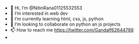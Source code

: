 - 👋 Hi, I’m @NitinRana01125532553
- 👀 I’m interested in web dev
- 🌱 I’m currently learning html, css, js, python
- 💞️ I’m looking to collaborate on python an js projects
- 📫 How to reach me https://twitter.com/Gandalf62644788
- 

<!---
NitinRana01125532553/NitinRana01125532553 is a ✨ special ✨ repository because its `README.md` (this file) appears on your GitHub profile.
You can click the Preview link to take a look at your changes.
--->

